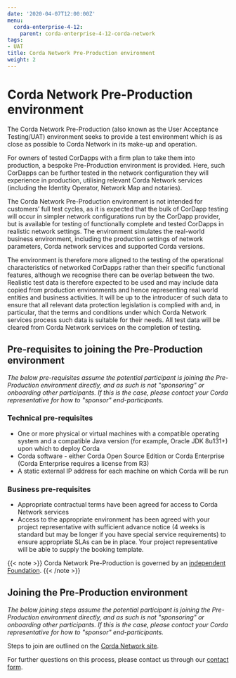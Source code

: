 ```yaml
---
date: '2020-04-07T12:00:00Z'
menu:
  corda-enterprise-4-12:
    parent: corda-enterprise-4-12-corda-network
tags:
- UAT
title: Corda Network Pre-Production environment
weight: 2
---
```


# Corda Network Pre-Production environment

The Corda Network Pre-Production (also known as the User Acceptance Testing/UAT) environment seeks to provide a test environment which is as close as possible to Corda Network in its make-up and operation.

For owners of tested CorDapps with a firm plan to take them into production, a bespoke Pre-Production environment is provided. Here, such CorDapps can be further tested in the network configuration they will experience in production, utilising relevant Corda Network services (including the Identity Operator, Network Map and notaries).

The Corda Network Pre-Production environment is not intended for customers’ full test cycles, as it is expected that the bulk of CorDapp testing will occur in simpler network configurations run by the CorDapp provider, but is available for testing of functionally complete and tested CorDapps in realistic network settings. The environment simulates the real-world business environment, including the production settings of network parameters, Corda network services and supported Corda versions.

The environment is therefore more aligned to the testing of the operational characteristics of networked CorDapps rather than their specific functional features, although we recognise there can be overlap between the two. Realistic test data is therefore expected to be used and may include data copied from production environments and hence representing real world entities and business activities. It will be up to the introducer of such data to ensure that all relevant data protection legislation is complied with and, in particular, that the terms and conditions under which Corda Network services process such data is suitable for their needs. All test data will be cleared from Corda Network services on the completion of testing.


## Pre-requisites to joining the Pre-Production environment

*The below pre-requisites assume the potential participant is joining the Pre-Production environment directly, and as such is not "sponsoring" or onboarding other participants. If this is the case, please contact your Corda representative for how to "sponsor" end-participants.*

### Technical pre-requisites

* One or more physical or virtual machines with a compatible operating system and a compatible Java version (for example, Oracle JDK 8u131+) upon which to deploy Corda
* Corda software - either Corda Open Source Edition or Corda Enterprise (Corda Enterprise requires a license from R3)
* A static external IP address for each machine on which Corda will be run

### Business pre-requisites

* Appropriate contractual terms have been agreed for access to Corda Network services
* Access to the appropriate environment has been agreed with your project representative with sufficient advance notice (4 weeks is standard but may be longer if you have special service requirements) to ensure appropriate SLAs can be in place. Your project representative will be able to supply the booking template.

{{< note >}}
Corda Network Pre-Production is governed by an [independent Foundation](https://corda.network/corda-network-foundation/about-the-foundation).
{{< /note >}}

## Joining the Pre-Production environment

*The below joining steps assume the potential participant is joining the Pre-Production environment directly, and as such is not "sponsoring" or onboarding other participants. If this is the case, please contact your Corda representative for how to "sponsor" end-participants.*

Steps to join are outlined on the [Corda Network site](https://corda.network/joining-corda-network/onboarding-workflow).

For further questions on this process, please contact us through our [contact form](https://corda.network/contact/contact-us).

